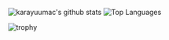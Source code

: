 ![karayuumac's github stats](https://github-readme-stats.vercel.app/api?username=karayuumac&count_private=true&show_icons=true)
![Top Languages](https://github-readme-stats.vercel.app/api/top-langs/?username=karayuumac)

![trophy](https://github-profile-trophy.vercel.app/?username=karayuumac)

